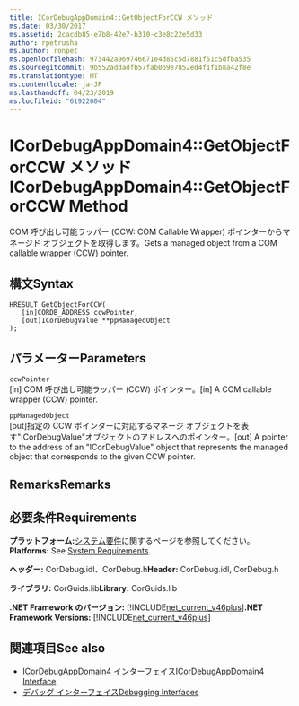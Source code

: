 ```yaml
---
title: ICorDebugAppDomain4::GetObjectForCCW メソッド
ms.date: 03/30/2017
ms.assetid: 2cacdb85-e7b8-42e7-b310-c3e8c22e5d33
author: rpetrusha
ms.author: ronpet
ms.openlocfilehash: 973442a969746671e4d85c5d7881f51c5dfba535
ms.sourcegitcommit: 9b552addadfb57fab0b9e7852ed4f1f1b8a42f8e
ms.translationtype: MT
ms.contentlocale: ja-JP
ms.lasthandoff: 04/23/2019
ms.locfileid: "61922604"
---
```

# <a name="icordebugappdomain4getobjectforccw-method"></a><span data-ttu-id="93b00-102">ICorDebugAppDomain4::GetObjectForCCW メソッド</span><span class="sxs-lookup"><span data-stu-id="93b00-102">ICorDebugAppDomain4::GetObjectForCCW Method</span></span>
<span data-ttu-id="93b00-103">COM 呼び出し可能ラッパー (CCW: COM Callable Wrapper) ポインターからマネージド オブジェクトを取得します。</span><span class="sxs-lookup"><span data-stu-id="93b00-103">Gets a managed object from a COM callable wrapper (CCW) pointer.</span></span>  
  
## <a name="syntax"></a><span data-ttu-id="93b00-104">構文</span><span class="sxs-lookup"><span data-stu-id="93b00-104">Syntax</span></span>  
  
```  
HRESULT GetObjectForCCW(  
   [in]CORDB_ADDRESS ccwPointer,   
   [out]ICorDebugValue **ppManagedObject  
);  
```  
  
## <a name="parameters"></a><span data-ttu-id="93b00-105">パラメーター</span><span class="sxs-lookup"><span data-stu-id="93b00-105">Parameters</span></span>  
 `ccwPointer`  
 <span data-ttu-id="93b00-106">[in] COM 呼び出し可能ラッパー (CCW) ポインター。</span><span class="sxs-lookup"><span data-stu-id="93b00-106">[in] A COM callable wrapper (CCW) pointer.</span></span>  
  
 `ppManagedObject`  
 <span data-ttu-id="93b00-107">[out]指定の CCW ポインターに対応するマネージ オブジェクトを表す"ICorDebugValue"オブジェクトのアドレスへのポインター。</span><span class="sxs-lookup"><span data-stu-id="93b00-107">[out] A pointer to the address of an "ICorDebugValue" object that represents the managed object that corresponds to the given CCW pointer.</span></span>  
  
## <a name="remarks"></a><span data-ttu-id="93b00-108">Remarks</span><span class="sxs-lookup"><span data-stu-id="93b00-108">Remarks</span></span>  
  
## <a name="requirements"></a><span data-ttu-id="93b00-109">必要条件</span><span class="sxs-lookup"><span data-stu-id="93b00-109">Requirements</span></span>  
 <span data-ttu-id="93b00-110">**プラットフォーム:**[システム要件](../../../../docs/framework/get-started/system-requirements.md)に関するページを参照してください。</span><span class="sxs-lookup"><span data-stu-id="93b00-110">**Platforms:** See [System Requirements](../../../../docs/framework/get-started/system-requirements.md).</span></span>  
  
 <span data-ttu-id="93b00-111">**ヘッダー:** CorDebug.idl、CorDebug.h</span><span class="sxs-lookup"><span data-stu-id="93b00-111">**Header:** CorDebug.idl, CorDebug.h</span></span>  
  
 <span data-ttu-id="93b00-112">**ライブラリ:** CorGuids.lib</span><span class="sxs-lookup"><span data-stu-id="93b00-112">**Library:** CorGuids.lib</span></span>  
  
 <span data-ttu-id="93b00-113">**.NET Framework のバージョン:** [!INCLUDE[net_current_v46plus](../../../../includes/net-current-v46plus-md.md)]</span><span class="sxs-lookup"><span data-stu-id="93b00-113">**.NET Framework Versions:** [!INCLUDE[net_current_v46plus](../../../../includes/net-current-v46plus-md.md)]</span></span>  
  
## <a name="see-also"></a><span data-ttu-id="93b00-114">関連項目</span><span class="sxs-lookup"><span data-stu-id="93b00-114">See also</span></span>

- [<span data-ttu-id="93b00-115">ICorDebugAppDomain4 インターフェイス</span><span class="sxs-lookup"><span data-stu-id="93b00-115">ICorDebugAppDomain4 Interface</span></span>](../../../../docs/framework/unmanaged-api/debugging/icordebugappdomain4-interface.md)
- [<span data-ttu-id="93b00-116">デバッグ インターフェイス</span><span class="sxs-lookup"><span data-stu-id="93b00-116">Debugging Interfaces</span></span>](../../../../docs/framework/unmanaged-api/debugging/debugging-interfaces.md)
